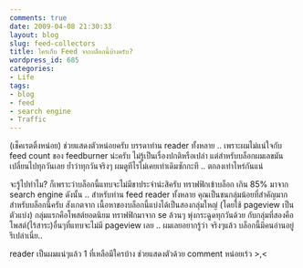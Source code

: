 ```yaml
---
comments: true
date: 2009-04-08 21:30:33
layout: blog
slug: feed-collectors
title: ใครเก็บ Feed จากบล็อกนี้บ้างครับ?
wordpress_id: 685
categories:
- Life
tags:
- blog
- feed
- search engine
- Traffic
---
```


(เช็คเรตติ้งหน่อย) ช่วยแสดงตัวหน่อยครับ บรรดาท่าน reader ทั้งหลาย .. เพราะผมไม่แน่ใจกับ feed count ของ feedburner น่ะครับ ไม่รู้เป็นเรื่องปกติหรือเปล่า แต่สำหรับบล็อกผมเลขมันเปลี่ยนไปทุกวันเลย ย้ำว่าทุกวันจริงๆ ผมดูทีไรไม่เคยเท่าเดิมซักกะที .. ตกลงเท่าไหร่กันแน่

 

จะรู้ไปทำไม? ก็เพราะว่าบล็อกนี้แทบจะไม่มีขาประจำน่ะสิครับ ทราฟฟิกเข้าบล็อก เกิน 85% มาจาก search engine ดังนั้น .. สำหรับท่าน feed reader ทั้งหลาย คุณเป็นชนกลุ่มน้อยที่สำคัญมากสำหรับบล็อกนี้ครับ สังเกตจาก เนื้อหาของบล็อกนี้แบ่งได้เป็นสองกลุ่มใหญ่ (โดยใช้ pageview เป็นตัวแบ่ง) กลุ่มแรกคือโพสต์ยอดนิยม ทราฟฟิกมาจาก se ล้วนๆ พุ่งกระฉูดทุกวันด้วย กับกลุ่มที่สองคือ โพสต์(ไร้สาระ)อื่นๆที่แทบจะไม่มี pageview เลย .. ผมเลยอยากรู้ว่า จริงๆแล้ว บล็อกนี้มีคนอ่านอยู่รึเปล่าเนี่ย..

 

reader เป็นผมแน่ๆแล้ว 1 ที่เหลือมีใครบ้าง ช่วยแสดงตัวด้วย comment หน่อยเร้ว >,<
